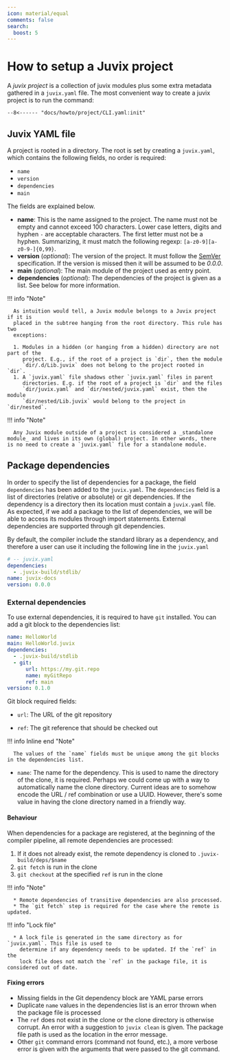 ```yaml
---
icon: material/equal
comments: false
search:
  boost: 5
---
```


# How to setup a Juvix project

A _juvix project_ is a collection of juvix modules plus some extra metadata
gathered in a `juvix.yaml` file. The most convenient way to create a juvix
project is to run the command:

```shell
--8<------ "docs/howto/project/CLI.yaml:init"
```

## Juvix YAML file

A project is rooted in a directory. The root is set by creating a `juvix.yaml`,
which contains the following fields, no order is required:

- `name`
- `version`
- `dependencies`
- `main`

The fields are explained below.

- **name**: This is the name assigned to the project. The name must not be empty
  and cannot exceed 100 characters. Lower case letters, digits and hyphen `-`
  are acceptable characters. The first letter must not be a hyphen.
  Summarizing, it must match the following regexp: `[a-z0-9][a-z0-9-]{0,99}`.
- **version** (_optional_): The version of the project. It must follow the
  [SemVer](https://semver.org/) specification. If the version is missed then it
  will be assumed to be _0.0.0_.
- **main** (_optional_): The main module of the project used as entry point.
- **dependencies** (_optional_): The dependencies of the project is given as a
  list. See below for more information.

!!! info "Note"

      As intuition would tell, a Juvix module belongs to a Juvix project if it is
      placed in the subtree hanging from the root directory. This rule has two
      exceptions:

      1. Modules in a hidden (or hanging from a hidden) directory are not part of the
         project. E.g., if the root of a project is `dir`, then the module
         `dir/.d/Lib.juvix` does not belong to the project rooted in `dir`.
      1. A `juvix.yaml` file shadows other `juvix.yaml` files in parent
         directories. E.g. if the root of a project is `dir` and the files
         `dir/juvix.yaml` and `dir/nested/juvix.yaml` exist, then the module
         `dir/nested/Lib.juvix` would belong to the project in `dir/nested`.

!!! info "Note"

      Any Juvix module outside of a project is considered a _standalone module_ and lives in its own (global) project. In other words, there is no need to create a `juvix.yaml` file for a standalone module.

## Package dependencies

In order to specify the list of dependencies for a package, the field
`dependencies` has been added to the `juvix.yaml`. The `dependencies` field is a
list of directories (relative or absolute) or git dependencies. If the
dependency is a directory then its location must contain a `juvix.yaml` file. As
expected, if we add a package to the list of dependencies, we will be able to
access its modules through import statements. External dependencies are
supported through git dependencies.

By default, the compiler include the standard library as a dependency, and
therefore a user can use it including the following line in the `juvix.yaml`

```yaml
# -- juvix.yaml
dependencies:
  - .juvix-build/stdlib/
name: juvix-docs
version: 0.0.0
```

### External dependencies

To use external dependencies, it is required to have `git` installed. You can
add a git block to the dependencies list:

```yaml
name: HelloWorld
main: HelloWorld.juvix
dependencies:
  - .juvix-build/stdlib
  - git:
      url: https://my.git.repo
      name: myGitRepo
      ref: main
version: 0.1.0
```

Git block required fields:

- `url`: The URL of the git repository

- `ref`: The git reference that should be checked out

!!! info Inline end "Note"

      The values of the `name` fields must be unique among the git blocks in the dependencies list.

- `name`: The name for the dependency. This is used to name the
  directory of the
  clone, it is required. Perhaps we could come up with a way to automatically
  name the clone directory. Current ideas are to somehow encode the URL / ref
  combination or use a UUID. However, there's some value in having the clone
  directory named in a friendly way.

#### Behaviour

When dependencies for a package are registered, at the beginning of the compiler
pipeline, all remote dependencies are processed:

1. If it does not already exist, the remote dependency is cloned to
   `.juvix-build/deps/$name`
2. `git fetch` is run in the clone
3. `git checkout` at the specified `ref` is run in the clone

!!! info "Note"

      * Remote dependencies of transitive dependencies are also processed.
      * The `git fetch` step is required for the case where the remote is updated.

!!! info "Lock file"

      * A lock file is generated in the same directory as for `juvix.yaml`. This file is used to
        determine if any dependency needs to be updated. If the `ref` in the
        lock file does not match the `ref` in the package file, it is considered out of date.

<!-- Add more about the new `juvix dependencies` -->

#### Fixing errors

- Missing fields in the Git dependency block are YAML parse errors
- Duplicate `name` values in the dependencies list is an error thrown when the package file is processed
- The `ref` does not exist in the clone or the clone directory is otherwise
  corrupt. An error with a suggestion to `juvix clean` is given. The package
  file path is used as the location in the error message.
- Other `git` command errors (command not found, etc.), a more verbose error is
  given with the arguments that were passed to the git command.
